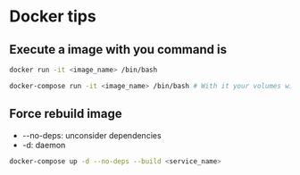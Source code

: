 # Docker tips

## Execute a image with you command is

```bash
docker run -it <image_name> /bin/bash

docker-compose run -it <image_name> /bin/bash # With it your volumes will be keeped.
```

## Force rebuild image

- --no-deps: unconsider dependencies
- -d: daemon

```bash
docker-compose up -d --no-deps --build <service_name>
```

